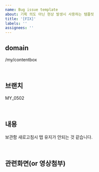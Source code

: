 ```yaml
---
name: Bug issue template
about: 기획 의도 아닌 현상 발생시 사용하는 템플릿
title: '[FIX]'
labels: ''
assignees: ''
---
```


## domain

/my/contentbox

<br>

## 브랜치

MY_0502

<br>

## 내용

보관함 새로고침시 탭 유지가 안되는 것 같습니다.


<br>


## 관련화면(or 영상첨부)



<br>
